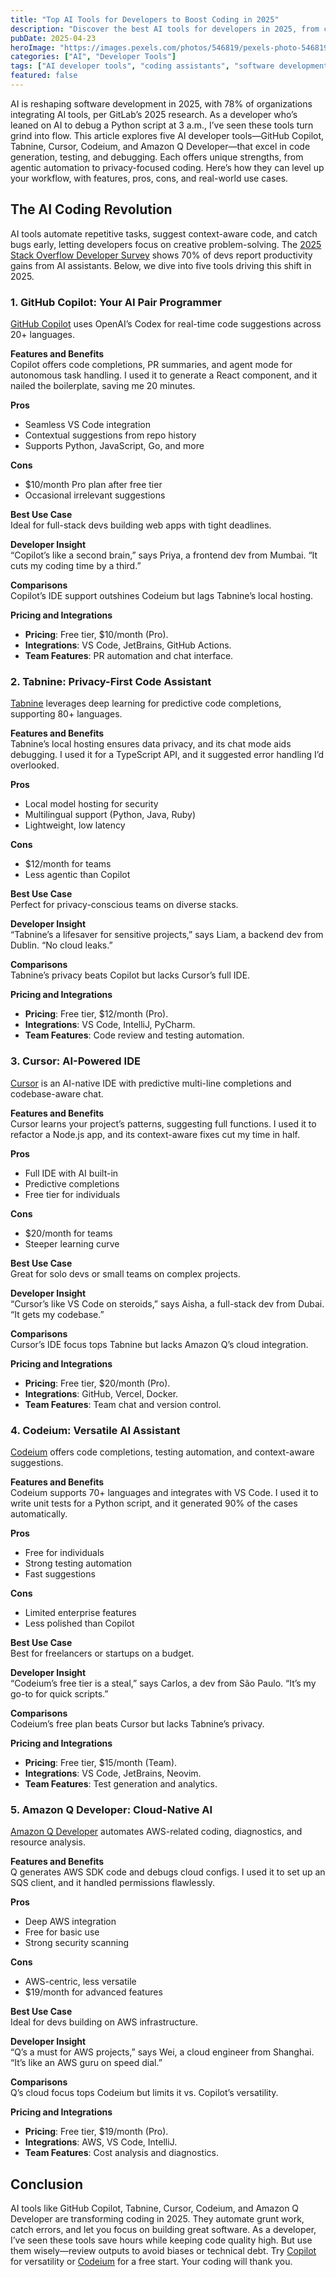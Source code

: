 ```yaml
---
title: "Top AI Tools for Developers to Boost Coding in 2025"
description: "Discover the best AI tools for developers in 2025, from code generation to debugging, to supercharge your coding workflow."
pubDate: 2025-04-23
heroImage: "https://images.pexels.com/photos/546819/pexels-photo-546819.jpeg?auto=compress&cs=tinysrgb&w=1260&h=750&dpr=2"
categories: ["AI", "Developer Tools"]
tags: ["AI developer tools", "coding assistants", "software development", "productivity"]
featured: false
---
```


AI is reshaping software development in 2025, with 78% of organizations integrating AI tools, per GitLab’s 2025 research. As a developer who’s leaned on AI to debug a Python script at 3 a.m., I’ve seen these tools turn grind into flow. This article explores five AI developer tools—GitHub Copilot, Tabnine, Cursor, Codeium, and Amazon Q Developer—that excel in code generation, testing, and debugging. Each offers unique strengths, from agentic automation to privacy-focused coding. Here’s how they can level up your workflow, with features, pros, cons, and real-world use cases.[](https://www.developer-tech.com/news/ai-in-software-development-looking-beyond-code-generation/)

## The AI Coding Revolution

AI tools automate repetitive tasks, suggest context-aware code, and catch bugs early, letting developers focus on creative problem-solving. The [2025 Stack Overflow Developer Survey](https://survey.stackoverflow.co/2025/) shows 70% of devs report productivity gains from AI assistants. Below, we dive into five tools driving this shift in 2025.[](https://www.pluralsight.com/resources/blog/business-and-leadership/AI-in-software-development)

### 1. GitHub Copilot: Your AI Pair Programmer

[GitHub Copilot](https://github.com/features/copilot) uses OpenAI’s Codex for real-time code suggestions across 20+ languages.

**Features and Benefits**  
Copilot offers code completions, PR summaries, and agent mode for autonomous task handling. I used it to generate a React component, and it nailed the boilerplate, saving me 20 minutes.

**Pros**  
- Seamless VS Code integration  
- Contextual suggestions from repo history  
- Supports Python, JavaScript, Go, and more  

**Cons**  
- $10/month Pro plan after free tier  
- Occasional irrelevant suggestions  

**Best Use Case**  
Ideal for full-stack devs building web apps with tight deadlines.

**Developer Insight**  
“Copilot’s like a second brain,” says Priya, a frontend dev from Mumbai. “It cuts my coding time by a third.”

**Comparisons**  
Copilot’s IDE support outshines Codeium but lags Tabnine’s local hosting.

**Pricing and Integrations**  
- **Pricing**: Free tier, $10/month (Pro).  
- **Integrations**: VS Code, JetBrains, GitHub Actions.  
- **Team Features**: PR automation and chat interface.

### 2. Tabnine: Privacy-First Code Assistant

[Tabnine](https://www.tabnine.com/) leverages deep learning for predictive code completions, supporting 80+ languages.

**Features and Benefits**  
Tabnine’s local hosting ensures data privacy, and its chat mode aids debugging. I used it for a TypeScript API, and it suggested error handling I’d overlooked.

**Pros**  
- Local model hosting for security  
- Multilingual support (Python, Java, Ruby)  
- Lightweight, low latency  

**Cons**  
- $12/month for teams  
- Less agentic than Copilot  

**Best Use Case**  
Perfect for privacy-conscious teams on diverse stacks.

**Developer Insight**  
“Tabnine’s a lifesaver for sensitive projects,” says Liam, a backend dev from Dublin. “No cloud leaks.”

**Comparisons**  
Tabnine’s privacy beats Copilot but lacks Cursor’s full IDE.

**Pricing and Integrations**  
- **Pricing**: Free tier, $12/month (Pro).  
- **Integrations**: VS Code, IntelliJ, PyCharm.  
- **Team Features**: Code review and testing automation.

### 3. Cursor: AI-Powered IDE

[Cursor](https://www.cursor.com/) is an AI-native IDE with predictive multi-line completions and codebase-aware chat.

**Features and Benefits**  
Cursor learns your project’s patterns, suggesting full functions. I used it to refactor a Node.js app, and its context-aware fixes cut my time in half.

**Pros**  
- Full IDE with AI built-in  
- Predictive completions  
- Free tier for individuals  

**Cons**  
- $20/month for teams  
- Steeper learning curve  

**Best Use Case**  
Great for solo devs or small teams on complex projects.

**Developer Insight**  
“Cursor’s like VS Code on steroids,” says Aisha, a full-stack dev from Dubai. “It gets my codebase.”

**Comparisons**  
Cursor’s IDE focus tops Tabnine but lacks Amazon Q’s cloud integration.

**Pricing and Integrations**  
- **Pricing**: Free tier, $20/month (Pro).  
- **Integrations**: GitHub, Vercel, Docker.  
- **Team Features**: Team chat and version control.

### 4. Codeium: Versatile AI Assistant

[Codeium](https://codeium.com/) offers code completions, testing automation, and context-aware suggestions.

**Features and Benefits**  
Codeium supports 70+ languages and integrates with VS Code. I used it to write unit tests for a Python script, and it generated 90% of the cases automatically.

**Pros**  
- Free for individuals  
- Strong testing automation  
- Fast suggestions  

**Cons**  
- Limited enterprise features  
- Less polished than Copilot  

**Best Use Case**  
Best for freelancers or startups on a budget.

**Developer Insight**  
“Codeium’s free tier is a steal,” says Carlos, a dev from São Paulo. “It’s my go-to for quick scripts.”

**Comparisons**  
Codeium’s free plan beats Cursor but lacks Tabnine’s privacy.

**Pricing and Integrations**  
- **Pricing**: Free tier, $15/month (Team).  
- **Integrations**: VS Code, JetBrains, Neovim.  
- **Team Features**: Test generation and analytics.

### 5. Amazon Q Developer: Cloud-Native AI

[Amazon Q Developer](https://aws.amazon.com/q/) automates AWS-related coding, diagnostics, and resource analysis.

**Features and Benefits**  
Q generates AWS SDK code and debugs cloud configs. I used it to set up an SQS client, and it handled permissions flawlessly.

**Pros**  
- Deep AWS integration  
- Free for basic use  
- Strong security scanning  

**Cons**  
- AWS-centric, less versatile  
- $19/month for advanced features  

**Best Use Case**  
Ideal for devs building on AWS infrastructure.

**Developer Insight**  
“Q’s a must for AWS projects,” says Wei, a cloud engineer from Shanghai. “It’s like an AWS guru on speed dial.”

**Comparisons**  
Q’s cloud focus tops Codeium but limits it vs. Copilot’s versatility.

**Pricing and Integrations**  
- **Pricing**: Free tier, $19/month (Pro).  
- **Integrations**: AWS, VS Code, IntelliJ.  
- **Team Features**: Cost analysis and diagnostics.

## Conclusion

AI tools like GitHub Copilot, Tabnine, Cursor, Codeium, and Amazon Q Developer are transforming coding in 2025. They automate grunt work, catch errors, and let you focus on building great software. As a developer, I’ve seen these tools save hours while keeping code quality high. But use them wisely—review outputs to avoid biases or technical debt. Try [Copilot](https://github.com/features/copilot) for versatility or [Codeium](https://codeium.com/) for a free start. Your coding will thank you.